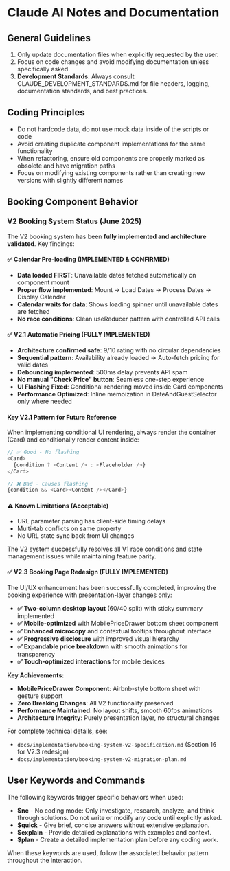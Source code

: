 # Claude AI Notes and Documentation

## General Guidelines

1. Only update documentation files when explicitly requested by the user.
2. Focus on code changes and avoid modifying documentation unless specifically asked.
3. **Development Standards**: Always consult CLAUDE_DEVELOPMENT_STANDARDS.md for file headers, logging, documentation standards, and best practices.

## Coding Principles

- Do not hardcode data, do not use mock data inside of the scripts or code
- Avoid creating duplicate component implementations for the same functionality
- When refactoring, ensure old components are properly marked as obsolete and have migration paths
- Focus on modifying existing components rather than creating new versions with slightly different names

## Booking Component Behavior

### V2 Booking System Status (June 2025)

The V2 booking system has been **fully implemented and architecture validated**. Key findings:

#### **✅ Calendar Pre-loading (IMPLEMENTED & CONFIRMED)**
- **Data loaded FIRST**: Unavailable dates fetched automatically on component mount
- **Proper flow implemented**: Mount → Load Dates → Process Dates → Display Calendar
- **Calendar waits for data**: Shows loading spinner until unavailable dates are fetched
- **No race conditions**: Clean useReducer pattern with controlled API calls

#### **✅ V2.1 Automatic Pricing (FULLY IMPLEMENTED)**
- **Architecture confirmed safe**: 9/10 rating with no circular dependencies
- **Sequential pattern**: Availability already loaded → Auto-fetch pricing for valid dates  
- **Debouncing implemented**: 500ms delay prevents API spam
- **No manual "Check Price" button**: Seamless one-step experience
- **UI Flashing Fixed**: Conditional rendering moved inside Card components
- **Performance Optimized**: Inline memoization in DateAndGuestSelector only where needed

#### **Key V2.1 Pattern for Future Reference**
When implementing conditional UI rendering, always render the container (Card) and conditionally render content inside:
```typescript
// ✅ Good - No flashing
<Card>
  {condition ? <Content /> : <Placeholder />}
</Card>

// ❌ Bad - Causes flashing
{condition && <Card><Content /></Card>}
```

#### **⚠️ Known Limitations (Acceptable)**
- URL parameter parsing has client-side timing delays
- Multi-tab conflicts on same property
- No URL state sync back from UI changes

The V2 system successfully resolves all V1 race conditions and state management issues while maintaining feature parity.

#### **✅ V2.3 Booking Page Redesign (FULLY IMPLEMENTED)**
The UI/UX enhancement has been successfully completed, improving the booking experience with presentation-layer changes only:
- **✅ Two-column desktop layout** (60/40 split) with sticky summary implemented
- **✅ Mobile-optimized** with MobilePriceDrawer bottom sheet component
- **✅ Enhanced microcopy** and contextual tooltips throughout interface
- **✅ Progressive disclosure** with improved visual hierarchy
- **✅ Expandable price breakdown** with smooth animations for transparency
- **✅ Touch-optimized interactions** for mobile devices

**Key Achievements:**
- **MobilePriceDrawer Component**: Airbnb-style bottom sheet with gesture support
- **Zero Breaking Changes**: All V2 functionality preserved
- **Performance Maintained**: No layout shifts, smooth 60fps animations
- **Architecture Integrity**: Purely presentation layer, no structural changes

For complete technical details, see:
- `docs/implementation/booking-system-v2-specification.md` (Section 16 for V2.3 redesign)
- `docs/implementation/booking-system-v2-migration-plan.md`

## User Keywords and Commands

The following keywords trigger specific behaviors when used:

- **$nc** - No coding mode: Only investigate, research, analyze, and think through solutions. Do not write or modify any code until explicitly asked.
- **$quick** - Give brief, concise answers without extensive explanation.
- **$explain** - Provide detailed explanations with examples and context.
- **$plan** - Create a detailed implementation plan before any coding work.

When these keywords are used, follow the associated behavior pattern throughout the interaction.